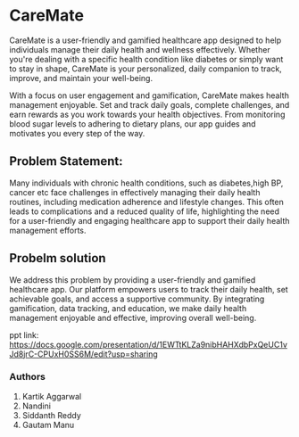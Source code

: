 
# CareMate

CareMate is a user-friendly and gamified healthcare app designed to help individuals manage their daily health and wellness effectively. Whether you're dealing with a specific health condition like diabetes or simply want to stay in shape, CareMate is your personalized, daily companion to track, improve, and maintain your well-being.

With a focus on user engagement and gamification, CareMate makes health management enjoyable. Set and track daily goals, complete challenges, and earn rewards as you work towards your health objectives. From monitoring blood sugar levels to adhering to dietary plans, our app guides and motivates you every step of the way.

## Problem Statement:
Many individuals with chronic health conditions, such as diabetes,high BP, cancer etc face challenges in effectively managing their daily health routines, including medication adherence and lifestyle changes. This often leads to complications and a reduced quality of life, highlighting the need for a user-friendly and engaging healthcare app to support their daily health management efforts.

## Probelm solution
We address this problem by providing a user-friendly and gamified healthcare app. Our platform empowers users to track their daily health, set achievable goals, and access a supportive community. By integrating gamification, data tracking, and education, we make daily health management enjoyable and effective, improving overall well-being.

ppt link:
https://docs.google.com/presentation/d/1EWTtKLZa9nibHAHXdbPxQeUC1vJd8jrC-CPUxH0SS6M/edit?usp=sharing


### Authors
1. Kartik Aggarwal
2. Nandini
3. Siddanth Reddy
4. Gautam Manu
